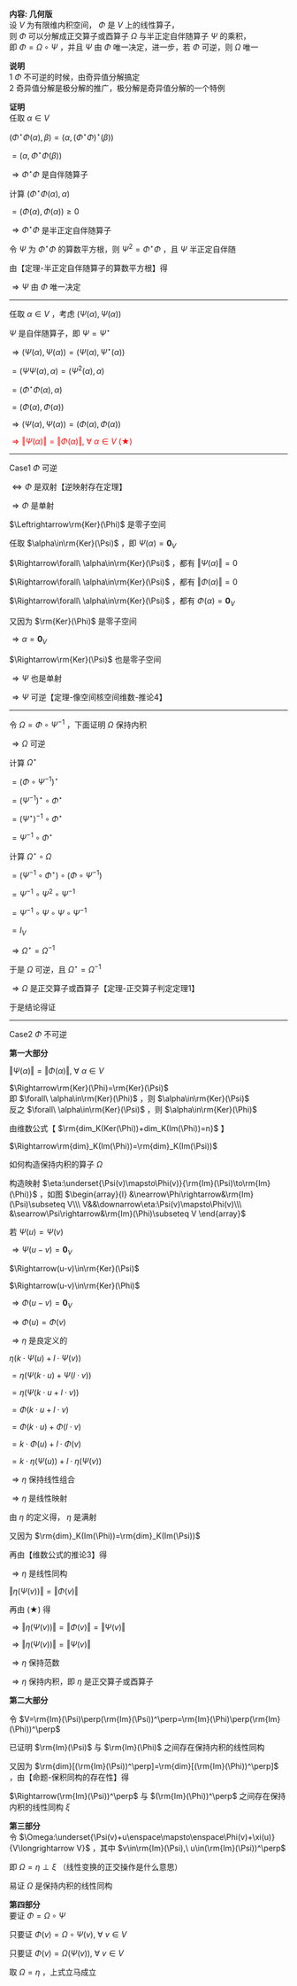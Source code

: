 **内容: 几何版**  
设 $V$ 为有限维内积空间， $\Phi$ 是 $V$ 上的线性算子，  
则 $\Phi$ 可以分解成正交算子或酉算子 $\Omega$ 与半正定自伴随算子 $\Psi$ 的乘积，  
即 $\Phi=\Omega\circ\Psi$ ，并且 $\Psi$ 由 $\Phi$ 唯一决定，进一步，若 $\Phi$ 可逆，则 $\Omega$ 唯一  
  
**说明**  
1 $\Phi$ 不可逆的时候，由奇异值分解搞定  
2 奇异值分解是极分解的推广，极分解是奇异值分解的一个特例  
  
**证明**  
任取 $\alpha\in V$  
  
$(\Phi^\star\Phi(\alpha),\beta)=(\alpha,(\Phi^\star\Phi)^\star(\beta))$  
  
$=(\alpha,\Phi^\star\Phi(\beta))$  
  
$\Rightarrow\Phi^\star\Phi$ 是自伴随算子  
  
计算 $(\Phi^\star\Phi(\alpha),\alpha)$  
  
$=(\Phi(\alpha),\Phi(\alpha))\geq0$  
  
$\Rightarrow\Phi^\star\Phi$ 是半正定自伴随算子  
  
令 $\Psi$ 为 $\Phi^\star\Phi$ 的算数平方根，则 $\Psi^2=\Phi^\star\Phi$ ，且 $\Psi$ 半正定自伴随  
  
由【定理-半正定自伴随算子的算数平方根】得  
  
$\Rightarrow\Psi$ 由 $\Phi$ 唯一决定  
  
---  
  
任取 $\alpha\in V$ ，考虑 $(\Psi(\alpha),\Psi(\alpha))$  
  
$\Psi$ 是自伴随算子，即 $\Psi=\Psi^\star$  
  
$\Rightarrow(\Psi(\alpha),\Psi(\alpha))=(\Psi(\alpha),\Psi^\star(\alpha))$  
  
$=(\Psi\Psi(\alpha),\alpha)=(\Psi^2(\alpha),\alpha)$  
  
$=(\Phi^\star\Phi(\alpha),\alpha)$  
  
$=(\Phi(\alpha),\Phi(\alpha))$  
  
$\Rightarrow(\Psi(\alpha),\Psi(\alpha))=(\Phi(\alpha),\Phi(\alpha))$  
  
<font color=red> $\Rightarrow\Vert\Psi(\alpha)\Vert=\Vert\Phi(\alpha)\Vert,\ \forall\ \alpha\in V\ (\bigstar)$ </font>  
  
---  
  
Case1  $\Phi$ 可逆  
  
$\Leftrightarrow\Phi$ 是双射【逆映射存在定理】  
  
$\Rightarrow\Phi$ 是单射  
  
$\Leftrightarrow\rm{Ker}(\Phi)$ 是零子空间  
  
任取 $\alpha\in\rm{Ker}(\Psi)$ ，即 $\Psi(\alpha)=\mathbf0_V$  
  
$\Rightarrow\forall\ \alpha\in\rm{Ker}(\Psi)$ ，都有 $\Vert\Psi(\alpha)\Vert=0$  
  
$\Rightarrow\forall\ \alpha\in\rm{Ker}(\Psi)$ ，都有 $\Vert\Phi(\alpha)\Vert=0$  
  
$\Rightarrow\forall\ \alpha\in\rm{Ker}(\Psi)$ ，都有 $\Phi(\alpha)=\mathbf0_V$  
  
又因为 $\rm{Ker}(\Phi)$ 是零子空间  
  
$\Rightarrow\alpha=\mathbf0_V$  
  
$\Rightarrow\rm{Ker}(\Psi)$ 也是零子空间  
  
$\Rightarrow\Psi$ 也是单射  
  
$\Rightarrow\Psi$ 可逆【定理-像空间核空间维数-推论4】  
  
---  
  
令 $\Omega=\Phi\circ\Psi^{-1}$ ，下面证明 $\Omega$ 保持内积  
  
$\Rightarrow\Omega$ 可逆  
  
计算  $\Omega^\star$  
  
$=(\Phi\circ\Psi^{-1})^\star$  
  
$=(\Psi^{-1})^\star\circ\Phi^\star$  
  
$=(\Psi^\star)^{-1}\circ\Phi^\star$  
  
$=\Psi^{-1}\circ\Phi^\star$  
  
计算  $\Omega^\star\circ\Omega$  
  
$=(\Psi^{-1}\circ\Phi^\star)\circ(\Phi\circ\Psi^{-1})$  
  
$=\Psi^{-1}\circ\Psi^2\circ\Psi^{-1}$  
  
$=\Psi^{-1}\circ\Psi\circ\Psi\circ\Psi^{-1}$  
  
$=I_V$  
  
$\Rightarrow\Omega^\star=\Omega^{-1}$  
  
于是 $\Omega$ 可逆，且 $\Omega^\star=\Omega^{-1}$  
  
$\Rightarrow\Omega$ 是正交算子或酉算子【定理-正交算子判定定理1】  
  
于是结论得证  
  
---  
  
Case2  $\Phi$ 不可逆  
  
**第一大部分**  
  
$\Vert\Psi(\alpha)\Vert=\Vert\Phi(\alpha)\Vert,\ \forall\ \alpha\in V$  
  
$\Rightarrow\rm{Ker}(\Phi)=\rm{Ker}(\Psi)$  
即  $\forall\ \alpha\in\rm{Ker}(\Phi)$ ，则 $\alpha\in\rm{Ker}(\Psi)$  
反之  $\forall\ \alpha\in\rm{Ker}(\Psi)$ ，则 $\alpha\in\rm{Ker}(\Phi)$  
  
由维数公式【 $\rm{dim_K(Ker(\Phi))+dim_K(Im(\Phi))=n}$ 】  
  
$\Rightarrow\rm{dim}_K(Im(\Phi))=\rm{dim}_K(Im(\Psi))$  
  
如何构造保持内积的算子 $\Omega$  
  
构造映射 $\eta:\underset{\Psi(v)\mapsto\Phi(v)}{\rm{Im}(\Psi)\to\rm{Im}(\Phi)}$ ，如图 $\begin{array}{l}  
&\nearrow\Phi\rightarrow&\rm{Im}(\Psi)\subseteq V\\\  
V&&\downarrow\eta:\Psi(v)\mapsto\Phi(v)\\\  
&\searrow\Psi\rightarrow&\rm{Im}(\Phi)\subseteq V  
\end{array}$  
  
若 $\Psi(u)=\Psi(v)$  
  
$\Rightarrow\Psi(u-v)=\mathbf0_V$  
  
$\Rightarrow(u-v)\in\rm{Ker}(\Psi)$  
  
$\Rightarrow(u-v)\in\rm{Ker}(\Phi)$  
  
$\Rightarrow\Phi(u-v)=\mathbf0_V$  
  
$\Rightarrow\Phi(u)=\Phi(v)$  
  
$\Rightarrow\eta$  是良定义的  
  
$\eta(k\cdot\Psi(u)+l\cdot\Psi(v))$  
  
$=\eta(\Psi(k\cdot u)+\Psi(l\cdot v))$  
  
$=\eta(\Psi(k\cdot u+l\cdot v))$  
  
$=\Phi(k\cdot u+l\cdot v)$  
  
$=\Phi(k\cdot u)+\Phi(l\cdot v)$  
  
$=k\cdot\Phi(u)+l\cdot\Phi(v)$  
  
$=k\cdot\eta(\Psi(u))+l\cdot\eta(\Psi(v))$  
  
$\Rightarrow\eta$  保持线性组合  
  
$\Rightarrow\eta$  是线性映射  
  
由 $\eta$ 的定义得， $\eta$ 是满射  
  
又因为 $\rm{dim}_K(Im(\Phi))=\rm{dim}_K(Im(\Psi))$  
  
再由【维数公式的推论3】得  
  
$\Rightarrow\eta$  是线性同构  
  
$\Vert\eta(\Psi(v))\Vert=\Vert\Phi(v)\Vert$  
  
再由 $(\bigstar)$ 得  
  
$\Rightarrow\Vert\eta(\Psi(v))\Vert=\Vert\Phi(v)\Vert=\Vert\Psi(v)\Vert$  
  
$\Rightarrow\Vert\eta(\Psi(v))\Vert=\Vert\Psi(v)\Vert$  
  
$\Rightarrow\eta$  保持范数  
  
$\Rightarrow\eta$  保持内积，即 $\eta$ 是正交算子或酉算子  
  
**第二大部分**  
  
令 $V=\rm{Im}(\Psi)\perp(\rm{Im}(\Psi))^\perp=\rm{Im}(\Phi)\perp(\rm{Im}(\Phi))^\perp$  
  
已证明 $\rm{Im}(\Psi)$ 与 $\rm{Im}(\Phi)$ 之间存在保持内积的线性同构  
  
又因为 $\rm{dim}[(\rm{Im}(\Psi))^\perp]=\rm{dim}[(\rm{Im}(\Phi))^\perp]$ ，由【命题-保积同构的存在性】得  
  
$\Rightarrow(\rm{Im}(\Psi))^\perp$ 与 $(\rm{Im}(\Phi))^\perp$ 之间存在保持内积的线性同构 $\xi$  
  
**第三部分**  
令 $\Omega:\underset{\Psi(v)+u\enspace\mapsto\enspace\Phi(v)+\xi(u)}{V\longrightarrow V}$ ，其中 $v\in\rm{Im}(\Psi),\ u\in(\rm{Im}(\Psi))^\perp$  
  
即 $\Omega=\eta\perp\xi$ （线性变换的正交操作是什么意思）  
  
易证 $\Omega$ 是保持内积的线性同构  
  
**第四部分**  
要证 $\Phi=\Omega\circ\Psi$  
  
只要证 $\Phi(v)=\Omega\circ\Psi(v),\ \forall\ v\in V$  
  
只要证 $\Phi(v)=\Omega(\Psi(v)),\ \forall\ v\in V$  
  
取 $\Omega=\eta$ ，上式立马成立  
